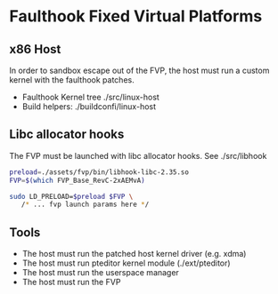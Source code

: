 # Faulthook Fixed Virtual Platforms

## x86 Host 
In order to sandbox escape out of the FVP, the host must run a custom kernel
with the faulthook patches.

- Faulthook Kernel tree ./src/linux-host
- Build helpers: ./buildconfi/linux-host

## Libc allocator hooks
The FVP must be launched with libc allocator hooks.
See ./src/libhook

```sh
preload=./assets/fvp/bin/libhook-libc-2.35.so
FVP=$(which FVP_Base_RevC-2xAEMvA)

sudo LD_PRELOAD=$preload $FVP \
   /* ... fvp launch params here */
```

## Tools
- The host must run the patched host kernel driver (e.g. xdma)
- The host must run pteditor kernel module (./ext/pteditor)
- The host must run the userspace manager
- The host must run the FVP

